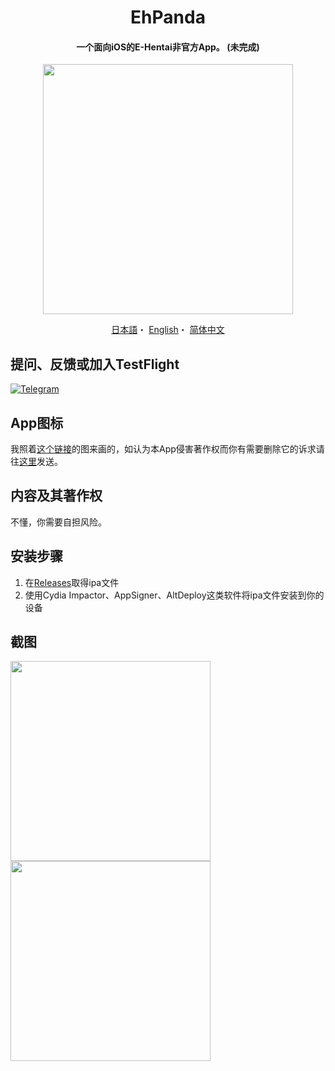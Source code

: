 <h1 align="center">EhPanda</h1>

<h4 align="center">一个面向iOS的E-Hentai非官方App。 (未完成)</h4>

<p align="center">
<img src="https://user-images.githubusercontent.com/31207151/103606626-dcc86d00-4f51-11eb-9321-26953e669440.png" width="400"></img>
</p>

<p align="center">
  <a href="/README.md">日本語</a>・
  <a href="/README.en.md">English</a>・
  <a href="/README.chs.md">简体中文</a>
</p>

## 提问、反馈或加入TestFlight
[![Telegram](https://img.shields.io/badge/chat-Telegram-blue.svg)](https://t.me/ehpanda)

## App图标
我照着[这个链接](https://www.deviantart.com/epiphany/art/reminds-me-of-you-15994061)的图来画的，如认为本App侵害著作权而你有需要删除它的诉求请往[这里](kendellcarol@gmail.com)发送。

## 内容及其著作权
不懂，你需要自担风险。

## 安装步骤
1. 在[Releases](https://github.com/arakitatsuzou/EhPanda/releases)取得ipa文件
2. 使用Cydia Impactor、AppSigner、AltDeploy这类软件将ipa文件安装到你的设备

## 截图
<img src="https://user-images.githubusercontent.com/31207151/103514043-cc0eed00-4ea6-11eb-9f17-7e949fa649e4.jpeg" width="320"><img src="https://user-images.githubusercontent.com/31207151/103514047-cdd8b080-4ea6-11eb-932b-94c0242bddfe.jpeg" width="320">
